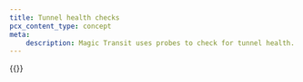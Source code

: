 ```yaml
---
title: Tunnel health checks
pcx_content_type: concept
meta:
    description: Magic Transit uses probes to check for tunnel health. Review information on this page to learn more.
---
```


{{<render file="_tunnel-health-checks.md" withParameters="/magic-transit/how-to/run-tunnel-health-checks/#update-health-check-frequency;;Magic Transit;;/magic-transit/how-to/configure-static-routes/;;/magic-transit/how-to/configure-tunnels/;;/magic-transit/how-to/configure-tunnels/#add-tunnels">}}